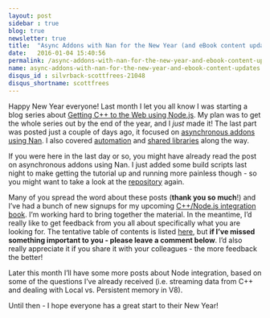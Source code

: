 ```yaml
---
layout: post
sidebar : true
blog: true
newsletter: true
title:  "Async Addons with Nan for the New Year (and eBook content updates)"
date:   2016-01-04 15:40:56
permalink: /async-addons-with-nan-for-the-new-year-and-ebook-content-updates/
name: async-addons-with-nan-for-the-new-year-and-ebook-content-updates
disqus_id : silvrback-scottfrees-21048
disqus_shortname: scottfrees
---
```

Happy New Year everyone!  Last month I let you all know I was starting a blog series about [Getting C++ to the Web using Node.js](/getting-your-c-to-the-web-with-node-js).  My plan was to get the whole series out by the end of the year, and I *just* made it!  The last part was posted just a couple of days ago, it focused on [asynchronous addons using Nan](/building-an-asynchronous-c-addon-for-node-js-using-nan). I also covered [automation](/automating-a-c-program-from-a-node-js-web-app) and [shared libraries](/calling-native-c-dlls-from-a-node-js-web-app) along the way.
<!--more-->
If you were here in the last day or so, you might have already read the post on asynchronous addons using Nan. I just added some build scripts last night to make getting the tutorial up and running more painless though - so you might want to take a look at the [repository](https://github.com/freezer333/cppwebify-tutorial) again.

Many of you spread the word about these posts (**thank you so much**!) and I’ve had a bunch of new signups for my upcoming [C++/Node.js integration book](/book/). I’m working hard to bring together the material.  In the meantime, I’d really like to get feedback from you all about specifically what you are looking for.  The tentative table of contents is listed [here](/book/), but **if I’ve missed something important to you - please leave a comment below**.  I’d also really appreciate it if you share it with your colleagues - the more feedback the better!
 
Later this month I’ll have some more posts about Node integration, based on some of the questions I’ve already received (i.e. streaming data from C++ and dealing with Local vs. Persistent memory in V8).
 
Until then - I hope everyone has a great start to their New Year!